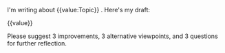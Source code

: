 I'm writing about {{value:Topic}} . Here's my draft:

{{value}}

Please suggest 3 improvements, 3 alternative viewpoints, and 3 questions for further reflection.
